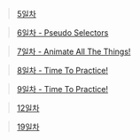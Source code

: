> [5일차](https://replit.com/@moko0428/leejuny0)

> [6일차 - Pseudo Selectors](https://replit.com/@moko0428/leejuny0nomad6)

> [7일차 - Animate All The Things!](https://replit.com/@moko0428/mokonomad7)

> [8일차 - Time To Practice!](https://replit.com/@moko0428/mokonomad8)

> [9일차 - Time To Practice!](https://replit.com/@moko0428/mokonomad8)

> [12일차](https://replit.com/@moko0428/moko12)

> [19일차](https://codesandbox.io/s/nomad-moko-19-2tn5k3?file=/src/index.js)
